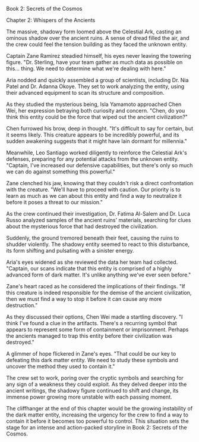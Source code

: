 Book 2: Secrets of the Cosmos

Chapter 2: Whispers of the Ancients

The massive, shadowy form loomed above the Celestial Ark, casting an ominous shadow over the ancient ruins. A sense of dread filled the air, and the crew could feel the tension building as they faced the unknown entity.

Captain Zane Ramirez steadied himself, his eyes never leaving the towering figure. "Dr. Sterling, have your team gather as much data as possible on this... thing. We need to determine what we're dealing with here."

Aria nodded and quickly assembled a group of scientists, including Dr. Nia Patel and Dr. Adanna Okoye. They set to work analyzing the entity, using their advanced equipment to scan its structure and composition.

As they studied the mysterious being, Isla Yamamoto approached Chen Wei, her expression betraying both curiosity and concern. "Chen, do you think this entity could be the force that wiped out the ancient civilization?"

Chen furrowed his brow, deep in thought. "It's difficult to say for certain, but it seems likely. This creature appears to be incredibly powerful, and its sudden awakening suggests that it might have lain dormant for millennia."

Meanwhile, Leo Santiago worked diligently to reinforce the Celestial Ark's defenses, preparing for any potential attacks from the unknown entity. "Captain, I've increased our defensive capabilities, but there's only so much we can do against something this powerful."

Zane clenched his jaw, knowing that they couldn't risk a direct confrontation with the creature. "We'll have to proceed with caution. Our priority is to learn as much as we can about this entity and find a way to neutralize it before it poses a threat to our mission."

As the crew continued their investigation, Dr. Fatima Al-Salem and Dr. Luca Russo analyzed samples of the ancient ruins' materials, searching for clues about the mysterious force that had destroyed the civilization.

Suddenly, the ground tremored beneath their feet, causing the ruins to shudder violently. The shadowy entity seemed to react to this disturbance, its form shifting and pulsating with a sinister energy.

Aria's eyes widened as she reviewed the data her team had collected. "Captain, our scans indicate that this entity is comprised of a highly advanced form of dark matter. It's unlike anything we've ever seen before."

Zane's heart raced as he considered the implications of their findings. "If this creature is indeed responsible for the demise of the ancient civilization, then we must find a way to stop it before it can cause any more destruction."

As they discussed their options, Chen Wei made a startling discovery. "I think I've found a clue in the artifacts. There's a recurring symbol that appears to represent some form of containment or imprisonment. Perhaps the ancients managed to trap this entity before their civilization was destroyed."

A glimmer of hope flickered in Zane's eyes. "That could be our key to defeating this dark matter entity. We need to study these symbols and uncover the method they used to contain it."

The crew set to work, poring over the cryptic symbols and searching for any sign of a weakness they could exploit. As they delved deeper into the ancient writings, the shadowy figure continued to shift and change, its immense power growing more unstable with each passing moment.

The cliffhanger at the end of this chapter would be the growing instability of the dark matter entity, increasing the urgency for the crew to find a way to contain it before it becomes too powerful to control. This situation sets the stage for an intense and action-packed storyline in Book 2: Secrets of the Cosmos.